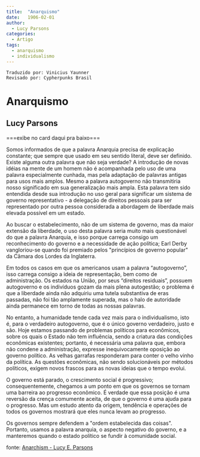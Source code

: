 ```yaml
---
title:  "Anarquismo"
date:   1906-02-01
author:
  - Lucy Parsons
categories:
  - Artigo
tags:
  - anarquismo  
  - individualismo
---
```

```
Traduzido por: Vinicius Yaunner
Revisado por: Cypherpunks Brasil
```

# Anarquismo
## Lucy Parsons

===exibe no card daqui pra baixo===

Somos informados de que a palavra Anarquia precisa de explicação constante; que sempre que usado em seu sentido literal, deve ser definido. Existe alguma outra palavra que não seja verdade? A introdução de novas idéias na mente de um homem não é acompanhada pelo uso de uma palavra especialmente cunhada, mas pela adaptação de palavras antigas para usos mais amplos. Mesmo a palavra autogoverno não transmitiria nosso significado em sua generalização mais ampla. Esta palavra tem sido entendida desde sua introdução no uso geral para significar um sistema de governo representativo - a delegação de direitos pessoais para ser representado por outra pessoa considerada a abordagem de liberdade mais elevada possível em um estado.

Ao buscar o estabelecimento, não de um sistema de governo, mas da maior extensão da liberdade, o uso desta palavra seria muito mais questionável do que a palavra Anarquia, e isso porque carrega consigo um reconhecimento do governo e a necessidade de ação política; Earl Derby vangloriou-se quando foi premiado pelos "princípios de governo popular" da Câmara dos Lordes da Inglaterra.

Em todos os casos em que os americanos usam a palavra “autogoverno”, isso carrega consigo a ideia de representação, bem como de administração. Os estados na União, por seus “direitos residuais”, possuem autogoverno e os indivíduos gozam da mais plena autogestão; o problema é que a liberdade ainda não adquiriu uma tutela substantiva de eras passadas, não foi tão amplamente superada, mas o halo de autoridade ainda permanece em torno de todas as nossas palavras.

No entanto, a humanidade tende cada vez mais para o individualismo, isto é, para o verdadeiro autogoverno, que é o único governo verdadeiro, justo e são. Hoje estamos passando de problemas políticos para econômicos, sobre os quais o Estado não tem influência, sendo a criatura das condições econômicas existentes; portanto, é necessária uma palavra que, embora não condene a administração, expresse inequivocamente oposição ao governo político. As velhas garrafas responderam para conter o velho vinho da política. As questões econômicas, não sendo solucionáveis por métodos políticos, exigem novos frascos para as novas ideias que o tempo evolui.

O governo está parado, o crescimento social é progressivo; consequentemente, chegamos a um ponto em que os governos se tornam uma barreira ao progresso econômico. É verdade que essa posição é uma reversão da crença comumente aceita, de que o governo é uma ajuda para o progresso. Mas um estudo atento da origem, tendência e operações de todos os governos mostrará que eles nunca levam ao progresso.

Os governos sempre defendem a "ordem estabelecida das coisas". Portanto, usamos a palavra anarquia, o aspecto negativo do governo, e a manteremos quando o estado político se fundir à comunidade social.

fonte: [Anarchism - Lucy E. Parsons](https://theanarchistlibrary.org/library/lucy-e-parsons-anarchism)